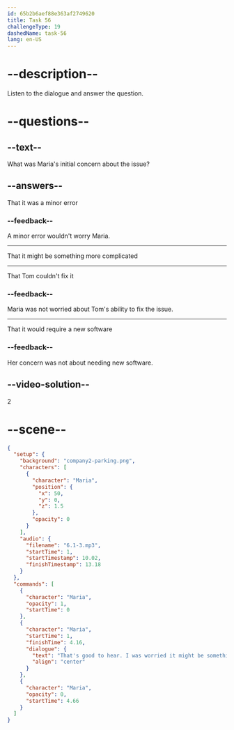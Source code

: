 ```yaml
---
id: 65b2b6aef88e363af2749620
title: Task 56
challengeType: 19
dashedName: task-56
lang: en-US
---
```


<!-- (Audio) Maria: That's good to hear. I was worried it might be something more complicated. -->

# --description--

Listen to the dialogue and answer the question.

# --questions--

## --text--

What was Maria's initial concern about the issue?

## --answers--

That it was a minor error

### --feedback--

A minor error wouldn't worry Maria.

---

That it might be something more complicated

---

That Tom couldn't fix it

### --feedback--

Maria was not worried about Tom's ability to fix the issue.

---

That it would require a new software

### --feedback--

Her concern was not about needing new software.

## --video-solution--

2

# --scene--

```json
{
  "setup": {
    "background": "company2-parking.png",
    "characters": [
      {
        "character": "Maria",
        "position": {
          "x": 50,
          "y": 0,
          "z": 1.5
        },
        "opacity": 0
      }
    ],
    "audio": {
      "filename": "6.1-3.mp3",
      "startTime": 1,
      "startTimestamp": 10.02,
      "finishTimestamp": 13.18
    }
  },
  "commands": [
    {
      "character": "Maria",
      "opacity": 1,
      "startTime": 0
    },
    {
      "character": "Maria",
      "startTime": 1,
      "finishTime": 4.16,
      "dialogue": {
        "text": "That's good to hear. I was worried it might be something more complicated.",
        "align": "center"
      }
    },
    {
      "character": "Maria",
      "opacity": 0,
      "startTime": 4.66
    }
  ]
}
```
